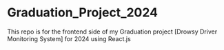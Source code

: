 # Graduation_Project_2024
This repo is for the frontend side of my Graduation project [Drowsy Driver Monitoring System] for 2024 using React.js
